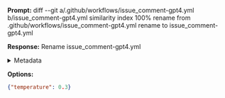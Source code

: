 **Prompt:**
diff --git a/.github/workflows/issue_comment-gpt4.yml b/issue_comment-gpt4.yml
similarity index 100%
rename from .github/workflows/issue_comment-gpt4.yml
rename to issue_comment-gpt4.yml


**Response:**
Rename issue_comment-gpt4.yml

<details><summary>Metadata</summary>

- Duration: 1152 ms
- Datetime: 2023-09-06T17:42:13.156850
- Model: gpt-3.5-turbo-0613

</details>

**Options:**
```json
{"temperature": 0.3}
```

